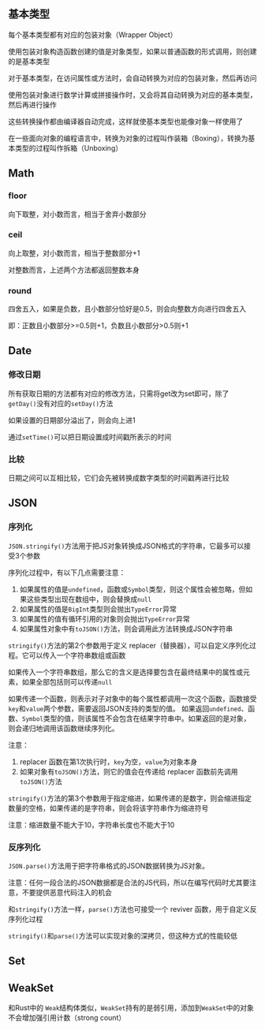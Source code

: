 ## 基本类型

每个基本类型都有对应的包装对象（Wrapper Object）

使用包装对象构造函数创建的值是对象类型，如果以普通函数的形式调用，则创建的是基本类型

对于基本类型，在访问属性或方法时，会自动转换为对应的包装对象，然后再访问

使用包装对象进行数学计算或拼接操作时，又会将其自动转换为对应的基本类型，然后再进行操作

这些转换操作都由编译器自动完成，这样就使基本类型也能像对象一样使用了

在一些面向对象的编程语言中，转换为对象的过程叫作装箱（Boxing），转换为基本类型的过程叫作拆箱（Unboxing）

## Math
### floor
向下取整，对小数而言，相当于舍弃小数部分

### ceil
向上取整，对小数而言，相当于整数部分+1

对整数而言，上述两个方法都返回整数本身

### round
四舍五入，如果是负数，且小数部分恰好是0.5，则会向整数方向进行四舍五入

即：正数且小数部分>=0.5则+1，负数且小数部分>0.5则+1

## Date
### 修改日期
所有获取日期的方法都有对应的修改方法，只需将get改为set即可，除了`getDay()`没有对应的`setDay()`方法

如果设置的日期部分溢出了，则会向上进1

通过`setTime()`可以把日期设置成时间戳所表示的时间

### 比较
日期之间可以互相比较，它们会先被转换成数字类型的时间戳再进行比较

## JSON
### 序列化

`JSON.stringify()`方法用于把JS对象转换成JSON格式的字符串，它最多可以接受3个参数

序列化过程中，有以下几点需要注意：
1. 如果属性的值是`undefined`，函数或`Symbol`类型，则这个属性会被忽略，但如果这些类型出现在数组中，则会替换成`null`
2. 如果属性的值是`BigInt`类型则会抛出`TypeError`异常
3. 如果属性的值有循环引用的对象则会抛出`TypeError`异常
4. 如果属性对象中有`toJSON()`方法，则会调用此方法转换成JSON字符串

`stringify()`方法的第2个参数用于定义 replacer（替换器），可以自定义序列化过程。它可以传入一个字符串数组或函数

如果传入一个字符串数组，那么它的含义是选择要包含在最终结果中的属性或元素，如果全部包括则可以传递`null`

如果传递一个函数，则表示对子对象中的每个属性都调用一次这个函数，函数接受`key`和`value`两个参数，需要返回JSON支持的类型的值。
如果返回`undefined`、函数、`Symbol`类型的值，则该属性不会包含在结果字符串中。如果返回的是对象，则会递归地调用该函数继续序列化。

注意：
1. replacer 函数在第1次执行时，`key`为空，`value`为对象本身
2. 如果对象有`toJSON()`方法，则它的值会在传递给 replacer 函数前先调用`toJSON()`方法

`stringify()`方法的第3个参数用于指定缩进，如果传递的是数字，则会缩进指定数量的空格，如果传递的是字符串，则会将该字符串作为缩进符号

注意：缩进数量不能大于10，字符串长度也不能大于10

### 反序列化
`JSON.parse()`方法用于把字符串格式的JSON数据转换为JS对象。

注意：任何一段合法的JSON数据都是合法的JS代码，所以在编写代码时尤其要注意，不要提供恶意代码注入的机会

和`stringify()`方法一样，`parse()`方法也可接受一个 reviver 函数，用于自定义反序列化过程

`stringify()`和`parse()`方法可以实现对象的深拷贝，但这种方式的性能较低

## Set
## WeakSet
和Rust中的 `Weak`结构体类似，`WeakSet`持有的是弱引用，添加到`WeakSet`中的对象不会增加强引用计数（strong count）
